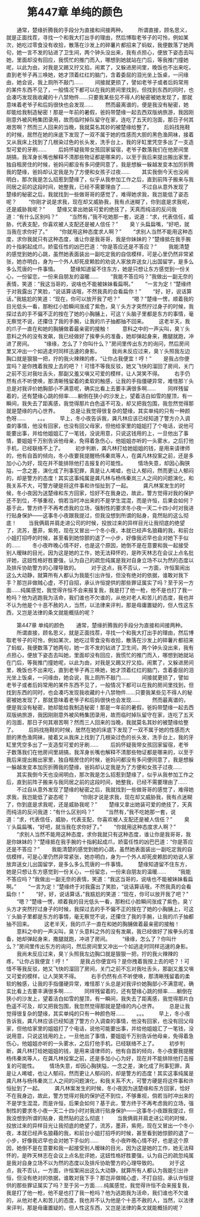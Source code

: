# 　　第447章 单纯的颜色
　　通常，楚缘折腾我的手段分为直接和间接两种。
　　所谓直接，顾名思义，就是正面找茬，寻找一个和我大打出手的理由，然后博取老爷子的可怜，例如某次，她吃过零食没有收拾，散落在沙发上的碎薯片都招来了蚂蚁，我便数落了她两句，她一言不发的钻进了卫生间，两个钟头没出来，我有点担心，便放下姿态去叫她，里面却没有回应，我慌忙的推门而入，哪想到她就站在门后，等我推门撞她呢，以此为由，对我是又踢又拧又掐，闹累了，又躲进房间里，晚饭也不出来吃，直到老爷子再三唤她，她才顶着红红的脑门，含着委屈的泪光坐上饭桌，一问缘由，她会说，我上厕所不敲门……
　　间接就更损了，譬如老爷子或者后妈常用的某件东西不见了，一般情况下都可以在我的房间里找到，但找到东西的同时，也会凑巧发现我收藏的十八禁物件……只要我某些见不得人的秘密被她发现了，那就意味着老爷子和后妈很快也会发现……
　　然而最离谱的，便是我没有秘密，她却能给我制造秘密！那是一年前的暑假，爸妈带楚缘一起去西双版纳旅游，我因刚刚意外被风畅集团录用，故而临时掉队留守在家，连吃了五天的泡面，那日子何其艰苦啊？然而三人回来的当晚，我就莫名其妙的被楚缘给整了。
　　后妈找拖鞋的时候，居然在她的床底下发现了一双不属于她的性感而大胆的黑色渔网袜，接着又从我床上找到了几根染过色的长头发，洗手台上，我的牙缸里凭空多出了一支造型可爱的牙刷……
　　后妈怀疑我带女孩回家留宿，老爷子数落我们在他房间里胡搞，我浑身长嘴也解释不清那些物证都是哪来的，以至于我后来提出搬出家里，独自租房住的时候，爸妈问都没有多问便同意了，我是想躲一躲越发变本加厉折腾我的楚缘，爸妈却认定我是为了方便和女孩子过夜……
　　其实我倒今天也没闹明白，那次我是怎么招惹到楚缘了，似乎从我参加工作之后，直到前阵子搬来与我同居之前的这段时间，她整我，已经不需要理由了……
　　不过自从意外发现了楚缘的秘密之后，我就找到一些做哥哥的感觉了，难得她求我，我岂能低了姿态呢？
　　“你刚才说是求我，现在却又威胁我，我有点迷糊了，你到底是求我呢，还是威胁我呢？”
　　楚缘又拿出她装可爱的绝技了，天真而纯洁的反问我道：“有什么区别吗？”
　　“当然有，”我不吃她那一套，说道：“求，代表信任，威胁，代表支配，你喜欢被人支配还是被人信任？”
　　臭丫头扁扁嘴，“好吧，就当我在求你好了。”
　　“你就用这种态度求人啊？”
　　“求别人当然不能用这种态度，求你我就只有这种态度，谁让你是我哥哥，我是你妹妹的？”楚缘抵在我手腕的十指躬起成爪，娇蛮任性的凶巴巴道：“你是答应还是不答应？”
　　我能清楚的感觉到她的心跳，虽然她表面装出一副吃定我的自信模样，可是心里仍然非常紧张，她亦明白，身为一个外人却死皮赖脸的劝说人家放弃送女儿出国留学，是多么多么荒唐的一件事情。
　　楚缘知道留不住东方，她是只想让东方感觉到一份关心，一份留恋，一份来自朋友的温暖……
　　“我能不答应吗？”我做出一副无奈的表情，笑道：“我这当哥的，说啥也不能被妹妹看扁啊。”
　　“一言为定！”楚缘终于对我露出了笑脸，“说话算话哦，不然我真的会看扁你！”
　　“好，好，说话算话，”我尴尬的笑道：“现在，你可以放开我了吧？”
　　“嗯？”楚缘一愣，顺着我的目光低头一看，那粉红小脸瞬间涨成了紫色，臭丫头方才突然拧过身子的时候，我探过去的手不偏不正的按在了她的小胸脯上，可这丫头脑子里都是东方的事情，毫无察觉不说，还攥住了我的手腕，让我的爪子抽都抽不回来。
　　这老半天，我的爪子一直在和她的胸脯做着最亲密的接触！
　　意料之中的一声尖叫，臭丫头意料之外的没有发飙，我已经做好了挨拳头的准备，她却弹起身来，撒腿就跑，冲进了房间。
　　“缘缘，怎么了？你叫什么？”房间里传出东方的询问，然后房间里又冲出一个如逃走时同样迅速的身影。
　　我尚未反应过来，臭丫头照我左边胸口就是狠狠一把，拧的我火辣辣的疼，“让你占我便宜！哼！”
　　是我占你便宜吗？是你拽着我按上去的吧？！可惜不等我反驳，她又飞快的溜回了房间，关门之前不忘对我吐舌头，那副又羞又嗔又可爱的模样，让人哭笑不得。
　　右手仍然有点不听使唤，那清晰残留着的柔软的触感，让我的手指僵硬异常，难怪那丫头总是对我评价她胸部小不满意呢，确实比看上去要丰满很多啊……
　　同样残留着的，还有楚缘心跳的频率……躺倒在狭小的沙发上，望着洁白如雪的屋顶，有一瞬间，我失去了距离感，我觉得那片白色遥不可及，却又把我包围，我忽然觉得那就是楚缘的内心世界。
　　总是让我觉得很复杂的楚缘，其实单纯的只有一种颜色呀……
　　。。。
　　早上，冬小夜告诉我，龚凡林应该已经知道了警方介入调查的事情，他没有回家，也没有回父母家，但他给家里的姐姐打了个电话，说他可能要出事，并给他姐姐汇了一笔钱，没说用意，只说这钱用的上，一旦他出了事情，要姐姐千万别告诉他母亲，免得着急伤心，他姐姐亦听的一头雾水，之后打他手机，已经联络不上了。
　　初步判断，龚凡林打给她姐姐的钱，是用来请律师的，他有自首的倾向，冬小夜要我提醒杨伟秦岚等人，在龚凡林投案之前，还是多加小心为好，现在并不能排除他打击报复的可能性。
　　情场失意，却因心胸狭隘，一念之差，演化成了刑事犯罪，真是让人唏嘘，也让人郁闷，然而更让人郁闷的，却是警方的态度！其实这事纯属是龚凡林与杨伟秦岚三人之间的问题演化，和我关系不大，可警方硬是将这件事和许恒扯到了一起。
　　龚凡林案发生的时候，冬小夜因为送楚缘和东方回家，恰好不在我身边，故此，警方觉得对我的保护还不到位，不够重视，倘若当时冲出来的不是学生混混，而是许恒，后果会如何？基于此，警方终于不再考虑我的立场，强制性的要求冬小夜一天二十四小时对我进行贴身保护——这事冬小夜跟我提过，但我没想到所谓的贴身，竟然贴的这么彻底！
　　当我俩肩并肩走进公司的时候，投放过来的异样目光让我彻底的绝望了，流苏，墨菲，紫苑，现在又冒出一个冬小夜，本就已经声名狼藉的我，和前台小姐打招呼的时候，甚至看到她惊颤的退了一小步，好像我迟早也会对她下手似的……
　　冬小夜昨晚心情不好，也是这个原因，她倒不是在意要和我一起接受别人暧昧的目光，因为这是她的工作，她无法释怀的，是昨天林志在会议上点名批评她，这妞性格好胜要强，认为自己的疏忽纯属是我对自身立场不以为然的态度以及排斥协助警方的心理导致的。
　　对于这点，我不否认，一方面，许恒案闹出这么大动静，就算所有人都认为我能引出许恒，但没有绝对的依据，谁敢对我下手？那岂非做贼心虚，不打自招，承认许恒提供的那些罪证属实了吗？至于另一方面……纯属感觉，我觉得许恒不会来报复我，我是打了他一枪，他不是也打了我一枪吗？他为逃跑我为活命，我们谁也不欠谁的，从他对老人和苦儿的态度，我也并不认为他是个十恶不赦的人，当然，以法律来评判，那是毋庸置疑的，但人性这东西，又岂是法律的条文就能概括的呢？

　　第447章 单纯的颜色
　　通常，楚缘折腾我的手段分为直接和间接两种。
　　所谓直接，顾名思义，就是正面找茬，寻找一个和我大打出手的理由，然后博取老爷子的可怜，例如某次，她吃过零食没有收拾，散落在沙发上的碎薯片都招来了蚂蚁，我便数落了她两句，她一言不发的钻进了卫生间，两个钟头没出来，我有点担心，便放下姿态去叫她，里面却没有回应，我慌忙的推门而入，哪想到她就站在门后，等我推门撞她呢，以此为由，对我是又踢又拧又掐，闹累了，又躲进房间里，晚饭也不出来吃，直到老爷子再三唤她，她才顶着红红的脑门，含着委屈的泪光坐上饭桌，一问缘由，她会说，我上厕所不敲门……
　　间接就更损了，譬如老爷子或者后妈常用的某件东西不见了，一般情况下都可以在我的房间里找到，但找到东西的同时，也会凑巧发现我收藏的十八禁物件……只要我某些见不得人的秘密被她发现了，那就意味着老爷子和后妈很快也会发现……
　　然而最离谱的，便是我没有秘密，她却能给我制造秘密！那是一年前的暑假，爸妈带楚缘一起去西双版纳旅游，我因刚刚意外被风畅集团录用，故而临时掉队留守在家，连吃了五天的泡面，那日子何其艰苦啊？然而三人回来的当晚，我就莫名其妙的被楚缘给整了。
　　后妈找拖鞋的时候，居然在她的床底下发现了一双不属于她的性感而大胆的黑色渔网袜，接着又从我床上找到了几根染过色的长头发，洗手台上，我的牙缸里凭空多出了一支造型可爱的牙刷……
　　后妈怀疑我带女孩回家留宿，老爷子数落我们在他房间里胡搞，我浑身长嘴也解释不清那些物证都是哪来的，以至于我后来提出搬出家里，独自租房住的时候，爸妈问都没有多问便同意了，我是想躲一躲越发变本加厉折腾我的楚缘，爸妈却认定我是为了方便和女孩子过夜……
　　其实我倒今天也没闹明白，那次我是怎么招惹到楚缘了，似乎从我参加工作之后，直到前阵子搬来与我同居之前的这段时间，她整我，已经不需要理由了……
　　不过自从意外发现了楚缘的秘密之后，我就找到一些做哥哥的感觉了，难得她求我，我岂能低了姿态呢？
　　“你刚才说是求我，现在却又威胁我，我有点迷糊了，你到底是求我呢，还是威胁我呢？”
　　楚缘又拿出她装可爱的绝技了，天真而纯洁的反问我道：“有什么区别吗？”
　　“当然有，”我不吃她那一套，说道：“求，代表信任，威胁，代表支配，你喜欢被人支配还是被人信任？”
　　臭丫头扁扁嘴，“好吧，就当我在求你好了。”
　　“你就用这种态度求人啊？”
　　“求别人当然不能用这种态度，求你我就只有这种态度，谁让你是我哥哥，我是你妹妹的？”楚缘抵在我手腕的十指躬起成爪，娇蛮任性的凶巴巴道：“你是答应还是不答应？”
　　我能清楚的感觉到她的心跳，虽然她表面装出一副吃定我的自信模样，可是心里仍然非常紧张，她亦明白，身为一个外人却死皮赖脸的劝说人家放弃送女儿出国留学，是多么多么荒唐的一件事情。
　　楚缘知道留不住东方，她是只想让东方感觉到一份关心，一份留恋，一份来自朋友的温暖……
　　“我能不答应吗？”我做出一副无奈的表情，笑道：“我这当哥的，说啥也不能被妹妹看扁啊。”
　　“一言为定！”楚缘终于对我露出了笑脸，“说话算话哦，不然我真的会看扁你！”
　　“好，好，说话算话，”我尴尬的笑道：“现在，你可以放开我了吧？”
　　“嗯？”楚缘一愣，顺着我的目光低头一看，那粉红小脸瞬间涨成了紫色，臭丫头方才突然拧过身子的时候，我探过去的手不偏不正的按在了她的小胸脯上，可这丫头脑子里都是东方的事情，毫无察觉不说，还攥住了我的手腕，让我的爪子抽都抽不回来。
　　这老半天，我的爪子一直在和她的胸脯做着最亲密的接触！
　　意料之中的一声尖叫，臭丫头意料之外的没有发飙，我已经做好了挨拳头的准备，她却弹起身来，撒腿就跑，冲进了房间。
　　“缘缘，怎么了？你叫什么？”房间里传出东方的询问，然后房间里又冲出一个如逃走时同样迅速的身影。
　　我尚未反应过来，臭丫头照我左边胸口就是狠狠一把，拧的我火辣辣的疼，“让你占我便宜！哼！”
　　是我占你便宜吗？是你拽着我按上去的吧？！可惜不等我反驳，她又飞快的溜回了房间，关门之前不忘对我吐舌头，那副又羞又嗔又可爱的模样，让人哭笑不得。
　　右手仍然有点不听使唤，那清晰残留着的柔软的触感，让我的手指僵硬异常，难怪那丫头总是对我评价她胸部小不满意呢，确实比看上去要丰满很多啊……
　　同样残留着的，还有楚缘心跳的频率……躺倒在狭小的沙发上，望着洁白如雪的屋顶，有一瞬间，我失去了距离感，我觉得那片白色遥不可及，却又把我包围，我忽然觉得那就是楚缘的内心世界。
　　总是让我觉得很复杂的楚缘，其实单纯的只有一种颜色呀……
　　。。。
　　早上，冬小夜告诉我，龚凡林应该已经知道了警方介入调查的事情，他没有回家，也没有回父母家，但他给家里的姐姐打了个电话，说他可能要出事，并给他姐姐汇了一笔钱，没说用意，只说这钱用的上，一旦他出了事情，要姐姐千万别告诉他母亲，免得着急伤心，他姐姐亦听的一头雾水，之后打他手机，已经联络不上了。
　　初步判断，龚凡林打给她姐姐的钱，是用来请律师的，他有自首的倾向，冬小夜要我提醒杨伟秦岚等人，在龚凡林投案之前，还是多加小心为好，现在并不能排除他打击报复的可能性。
　　情场失意，却因心胸狭隘，一念之差，演化成了刑事犯罪，真是让人唏嘘，也让人郁闷，然而更让人郁闷的，却是警方的态度！其实这事纯属是龚凡林与杨伟秦岚三人之间的问题演化，和我关系不大，可警方硬是将这件事和许恒扯到了一起。
　　龚凡林案发生的时候，冬小夜因为送楚缘和东方回家，恰好不在我身边，故此，警方觉得对我的保护还不到位，不够重视，倘若当时冲出来的不是学生混混，而是许恒，后果会如何？基于此，警方终于不再考虑我的立场，强制性的要求冬小夜一天二十四小时对我进行贴身保护——这事冬小夜跟我提过，但我没想到所谓的贴身，竟然贴的这么彻底！
　　当我俩肩并肩走进公司的时候，投放过来的异样目光让我彻底的绝望了，流苏，墨菲，紫苑，现在又冒出一个冬小夜，本就已经声名狼藉的我，和前台小姐打招呼的时候，甚至看到她惊颤的退了一小步，好像我迟早也会对她下手似的……
　　冬小夜昨晚心情不好，也是这个原因，她倒不是在意要和我一起接受别人暧昧的目光，因为这是她的工作，她无法释怀的，是昨天林志在会议上点名批评她，这妞性格好胜要强，认为自己的疏忽纯属是我对自身立场不以为然的态度以及排斥协助警方的心理导致的。
　　对于这点，我不否认，一方面，许恒案闹出这么大动静，就算所有人都认为我能引出许恒，但没有绝对的依据，谁敢对我下手？那岂非做贼心虚，不打自招，承认许恒提供的那些罪证属实了吗？至于另一方面……纯属感觉，我觉得许恒不会来报复我，我是打了他一枪，他不是也打了我一枪吗？他为逃跑我为活命，我们谁也不欠谁的，从他对老人和苦儿的态度，我也并不认为他是个十恶不赦的人，当然，以法律来评判，那是毋庸置疑的，但人性这东西，又岂是法律的条文就能概括的呢？
